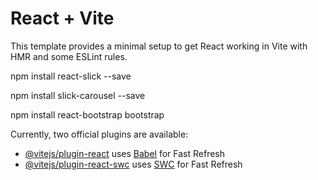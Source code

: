 # React + Vite

This template provides a minimal setup to get React working in Vite with HMR and some ESLint rules.

npm install react-slick --save

npm install slick-carousel --save

npm install react-bootstrap bootstrap

Currently, two official plugins are available:

- [@vitejs/plugin-react](https://github.com/vitejs/vite-plugin-react/blob/main/packages/plugin-react/README.md) uses [Babel](https://babeljs.io/) for Fast Refresh
- [@vitejs/plugin-react-swc](https://github.com/vitejs/vite-plugin-react-swc) uses [SWC](https://swc.rs/) for Fast Refresh
